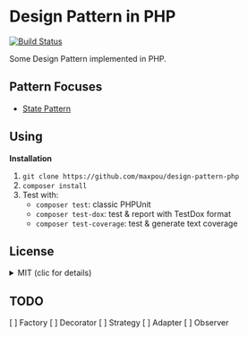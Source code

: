 # Design Pattern in PHP

[![Build Status](https://travis-ci.org/maxpou/design-pattern-php.svg?branch=master)](https://travis-ci.org/maxpou/design-pattern-php)  

Some Design Pattern implemented in PHP.

## Pattern Focuses

* [State Pattern](/State/state.md)

## Using

**Installation**

1. `git clone https://github.com/maxpou/design-pattern-php`
2. `composer install`
3. Test with:
    * `composer test`: classic PHPUnit
    * `composer test-dox`: test & report with TestDox format
    * `composer test-coverage`: test & generate text coverage

## License

<details>
  <summary>MIT (clic for details)</summary>
  The MIT License (MIT)

  Copyright (c) 2016 Maxence POUTORD

  Permission is hereby granted, free of charge, to any person obtaining a copy
  of this software and associated documentation files (the "Software"), to deal
  in the Software without restriction, including without limitation the rights
  to use, copy, modify, merge, publish, distribute, sublicense, and/or sell
  copies of the Software, and to permit persons to whom the Software is
  furnished to do so, subject to the following conditions:

  The above copyright notice and this permission notice shall be included in all
  copies or substantial portions of the Software.

  THE SOFTWARE IS PROVIDED "AS IS", WITHOUT WARRANTY OF ANY KIND, EXPRESS OR
  IMPLIED, INCLUDING BUT NOT LIMITED TO THE WARRANTIES OF MERCHANTABILITY,
  FITNESS FOR A PARTICULAR PURPOSE AND NONINFRINGEMENT. IN NO EVENT SHALL THE
  AUTHORS OR COPYRIGHT HOLDERS BE LIABLE FOR ANY CLAIM, DAMAGES OR OTHER
  LIABILITY, WHETHER IN AN ACTION OF CONTRACT, TORT OR OTHERWISE, ARISING FROM,
  OUT OF OR IN CONNECTION WITH THE SOFTWARE OR THE USE OR OTHER DEALINGS IN THE
  SOFTWARE.
</details>

## TODO

[ ] Factory
[ ] Decorator
[ ] Strategy
[ ] Adapter
[ ] Observer
